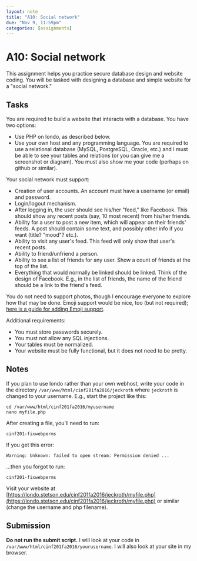 ```yaml
---
layout: note
title: "A10: Social network"
due: "Nov 9, 11:59pm"
categories: [assignments]
---
```


# A10: Social network

This assignment helps you practice secure database design and website coding. You will be tasked with designing a database and simple website for a "social network."

## Tasks

You are required to build a website that interacts with a database. You have two options:

- Use PHP on londo, as described below.
- Use your own host and any programming language. You are required to use a relational database (MySQL, PostgreSQL, Oracle, etc.) and I must be able to see your tables and relations (or you can give me a screenshot or diagram). You must also show me your code (perhaps on github or similar).

Your social network must support:

- Creation of user accounts. An account must have a username (or email) and password.
- Login/logout mechanism.
- After logging in, the user should see his/her "feed," like Facebook. This should show any recent posts (say, 10 most recent) from his/her friends.
- Ability for a user to post a new item, which will appear on their friends' feeds. A post should contain some text, and possibly other info if you want (title? "mood"? etc.).
- Ability to visit any user's feed. This feed will only show that user's recent posts.
- Ability to friend/unfriend a person.
- Ability to see a list of friends for any user. Show a count of friends at the top of the list.
- Everything that would normally be linked should be linked. Think of the design of Facebook. E.g., in the list of friends, the name of the friend should be a link to the friend's feed.

You do not need to support photos, though I encourage everyone to explore how that may be done. Emoji support would be nice, too (but not required); [here is a guide for adding Emoji support](https://blog.farrant.me/adding-emoji-support-to-any-website/).

Additional requirements:

- You must store passwords securely.
- You must not allow any SQL injections.
- Your tables must be normalized.
- Your website must be fully functional, but it does not need to be pretty.

## Notes

If you plan to use londo rather than your own webhost, write your code in the directory `/var/www/html/cinf201fa2016/jeckroth` where `jeckroth` is changed to your username. E.g., start the project like this:

```
cd /var/www/html/cinf201fa2016/myusername
nano myfile.php
```

After creating a file, you'll need to run:

```
cinf201-fixwebperms
```

If you get this error:

```
Warning: Unknown: failed to open stream: Permission denied ...
```

…then you forgot to run:

```
cinf201-fixwebperms
```

Visit your website at [https://londo.stetson.edu/cinf201fa2016/jeckroth/myfile.php](https://londo.stetson.edu/cinf201fa2016/jeckroth/myfile.php) or similar (change the username and php filename).

## Submission

**Do not run the submit script.** I will look at your code in `/var/www/html/cinf201fa2016/yourusername`. I will also look at your site in my browser.